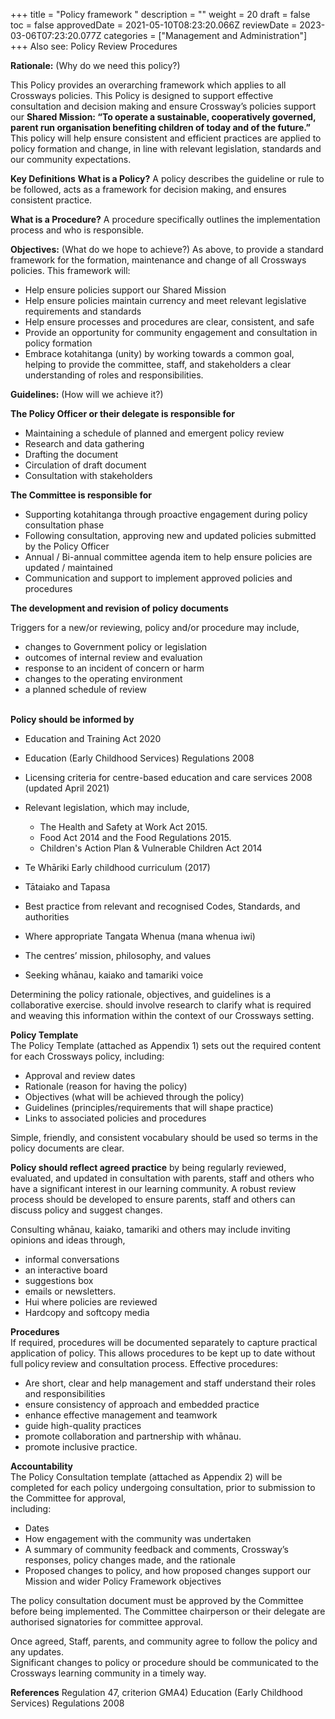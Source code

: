 +++
title = "Policy framework "
description = ""
weight = 20
draft = false
toc = false
approvedDate = 2021-05-10T08:23:20.066Z
reviewDate = 2023-03-06T07:23:20.077Z
categories = ["Management and Administration"]
+++
Also see: Policy Review Procedures 

**Rationale:** (Why do we need this policy?) 

This Policy provides an overarching framework which applies to all Crossways policies. This Policy is designed to support effective consultation and decision making and ensure Crossway’s policies support our **Shared Mission:  “To operate a sustainable, cooperatively governed, parent run organisation benefiting children of today and of the future.”**\
This policy will help ensure consistent and efficient practices are applied to policy formation and change, in line with relevant legislation, standards and our community expectations.  

**Key Definitions** 
**What is a Policy?** A policy describes the guideline or rule to be followed, acts as a framework for decision making, and ensures consistent practice. 

**What is a Procedure?** A procedure specifically outlines the implementation process and who is responsible.  

**Objectives:** (What do we hope to achieve?) 
As above, to provide a standard framework for the formation, maintenance and change of all Crossways policies. 
This framework will:

* Help ensure policies support our Shared Mission
* Help ensure policies maintain currency and meet relevant legislative requirements and standards 
* Help ensure processes and procedures are clear, consistent, and safe
* Provide an opportunity for community engagement and consultation in policy formation
* Embrace kotahitanga (unity) by working towards a common goal, helping to provide the committee, staff, and stakeholders a clear understanding of roles and responsibilities.  

**Guidelines:** (How will we achieve it?) 

**The Policy Officer or their delegate is responsible for**

* Maintaining a schedule of planned and emergent policy review
* Research and data gathering 
* Drafting the document
* Circulation of draft document 
* Consultation with stakeholders 

**The Committee is responsible for** 

* Supporting kotahitanga through proactive engagement during policy consultation phase 
* Following consultation, approving new and updated policies submitted by the Policy Officer
* Annual / Bi-annual committee agenda item to help ensure policies are updated / maintained
* Communication and support to implement approved policies and procedures  

**The development and revision of policy documents**  

Triggers for a new/or reviewing, policy and/or procedure may include,

* changes to Government policy or legislation 
* outcomes of internal review and evaluation
* response to an incident of concern or harm 
* changes to the operating environment 
* a planned schedule of review

\
**Policy should be informed by**  

* Education and Training Act 2020
* Education (Early Childhood Services) Regulations 2008
* Licensing criteria for centre-based education and care services 2008 (updated April 2021)
* Relevant legislation, which may include,

  * The Health and Safety at Work Act 2015.
  * Food Act 2014 and the Food Regulations 2015.
  * Children's Action Plan & Vulnerable Children Act 2014
* Te Whāriki Early childhood curriculum (2017)
* Tātaiako and Tapasa 
* Best practice from relevant and recognised Codes, Standards, and authorities
* Where appropriate Tangata Whenua (mana whenua iwi) 
* The centres’ mission, philosophy, and values
* Seeking whānau, kaiako and tamariki voice  

Determining the policy rationale, objectives, and guidelines is a collaborative exercise. should involve research to clarify what is required and weaving this information within the context of our Crossways setting.   

**Policy Template**\
The Policy Template (attached as Appendix 1) sets out the required content for each Crossways policy, including:

* Approval and review dates
* Rationale (reason for having the policy)
* Objectives (what will be achieved through the policy) 
* Guidelines (principles/requirements that will shape practice)
* Links to associated policies and procedures

Simple, friendly, and consistent vocabulary should be used so terms in the policy documents are clear.  

**Policy should reflect agreed practice** by being regularly reviewed, evaluated, and updated in consultation with parents, staff and others who have a significant interest in our learning community. A robust review process should be developed to ensure parents, staff and others can discuss policy and suggest changes.  

Consulting whānau, kaiako, tamariki and others may include inviting opinions and ideas through, 

* informal conversations 
* an interactive board 
* suggestions box 
* emails or newsletters.
* Hui where policies are reviewed 
* Hardcopy and softcopy media  

**Procedures**\
If required, procedures will be documented separately to capture practical application of policy. This allows procedures to be kept up to date without full policy review and consultation process. 
Effective procedures: 

* Are short, clear and help management and staff understand their roles and responsibilities 
* ensure consistency of approach and embedded practice 
* enhance effective management and teamwork 
* guide high-quality practices 
* promote collaboration and partnership with whānau.
* promote inclusive practice. 

**Accountability**\
The Policy Consultation template (attached as Appendix 2) will be completed for each policy undergoing consultation, prior to submission to the Committee for approval,\
including:

* Dates 
* How engagement with the community was undertaken
* A summary of community feedback and comments, Crossway’s responses, policy changes made, and the rationale
* Proposed changes to policy, and how proposed changes support our Mission and wider Policy Framework objectives  

The policy consultation document must be approved by the Committee before being implemented. The Committee chairperson or their delegate are authorised signatories for committee approval.  

Once agreed, Staff, parents, and community agree to follow the policy and any updates.\
Significant changes to policy or procedure should be communicated to the Crossways learning community in a timely way.  

**References** 
Regulation 47, criterion GMA4) 
Education (Early Childhood Services) Regulations 2008